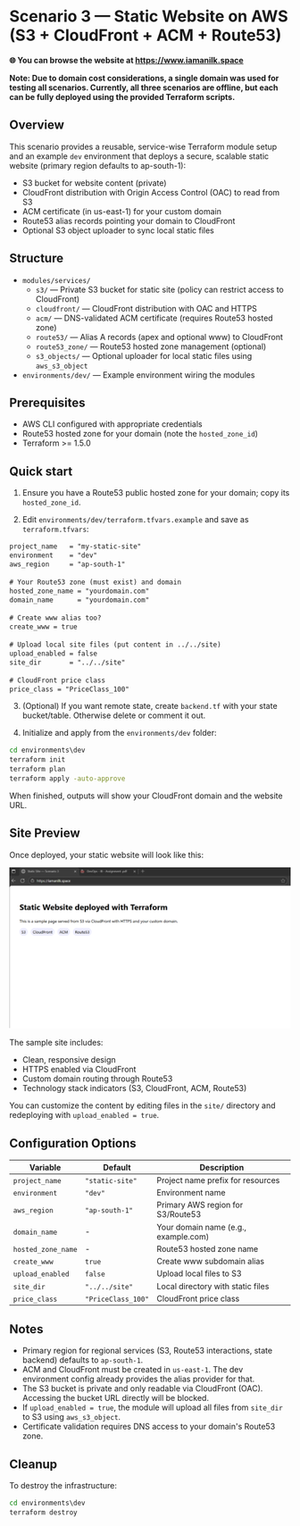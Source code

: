 # Scenario 3 — Static Website on AWS (S3 + CloudFront + ACM + Route53)

**🌐 You can browse the website at https://www.iamanilk.space**

**Note: Due to domain cost considerations, a single domain was used for testing all scenarios. Currently, all three scenarios are offline, but each can be fully deployed using the provided Terraform scripts.**

## Overview
This scenario provides a reusable, service-wise Terraform module setup and an example `dev` environment that deploys a secure, scalable static website (primary region defaults to ap-south-1):

- S3 bucket for website content (private)
- CloudFront distribution with Origin Access Control (OAC) to read from S3
- ACM certificate (in us-east-1) for your custom domain
- Route53 alias records pointing your domain to CloudFront
- Optional S3 object uploader to sync local static files

## Structure

- `modules/services/`
  - `s3/` — Private S3 bucket for static site (policy can restrict access to CloudFront)
  - `cloudfront/` — CloudFront distribution with OAC and HTTPS
  - `acm/` — DNS-validated ACM certificate (requires Route53 hosted zone)
  - `route53/` — Alias A records (apex and optional www) to CloudFront
  - `route53_zone/` — Route53 hosted zone management (optional)
  - `s3_objects/` — Optional uploader for local static files using `aws_s3_object`
- `environments/dev/` — Example environment wiring the modules

## Prerequisites

- AWS CLI configured with appropriate credentials
- Route53 hosted zone for your domain (note the `hosted_zone_id`)
- Terraform >= 1.5.0

## Quick start

1) Ensure you have a Route53 public hosted zone for your domain; copy its `hosted_zone_id`.

2) Edit `environments/dev/terraform.tfvars.example` and save as `terraform.tfvars`:
```hcl
project_name   = "my-static-site"
environment    = "dev"
aws_region     = "ap-south-1"

# Your Route53 zone (must exist) and domain
hosted_zone_name = "yourdomain.com"
domain_name      = "yourdomain.com"

# Create www alias too?
create_www = true

# Upload local site files (put content in ../../site)
upload_enabled = false
site_dir       = "../../site"

# CloudFront price class
price_class = "PriceClass_100"
```

3) (Optional) If you want remote state, create `backend.tf` with your state bucket/table. Otherwise delete or comment it out.

4) Initialize and apply from the `environments/dev` folder:

```cmd
cd environments\dev
terraform init
terraform plan
terraform apply -auto-approve
```

When finished, outputs will show your CloudFront domain and the website URL.

## Site Preview

Once deployed, your static website will look like this:

![Static Website Preview](./docs/site-preview.png)

The sample site includes:
- Clean, responsive design
- HTTPS enabled via CloudFront
- Custom domain routing through Route53
- Technology stack indicators (S3, CloudFront, ACM, Route53)

You can customize the content by editing files in the `site/` directory and redeploying with `upload_enabled = true`.

## Configuration Options

| Variable | Default | Description |
|----------|---------|-------------|
| `project_name` | `"static-site"` | Project name prefix for resources |
| `environment` | `"dev"` | Environment name |
| `aws_region` | `"ap-south-1"` | Primary AWS region for S3/Route53 |
| `domain_name` | - | Your domain name (e.g., example.com) |
| `hosted_zone_name` | - | Route53 hosted zone name |
| `create_www` | `true` | Create www subdomain alias |
| `upload_enabled` | `false` | Upload local files to S3 |
| `site_dir` | `"../../site"` | Local directory with static files |
| `price_class` | `"PriceClass_100"` | CloudFront price class |

## Notes

- Primary region for regional services (S3, Route53 interactions, state backend) defaults to `ap-south-1`.
- ACM and CloudFront must be created in `us-east-1`. The dev environment config already provides the alias provider for that.
- The S3 bucket is private and only readable via CloudFront (OAC). Accessing the bucket URL directly will be blocked.
- If `upload_enabled = true`, the module will upload all files from `site_dir` to S3 using `aws_s3_object`.
- Certificate validation requires DNS access to your domain's Route53 zone.

## Cleanup

To destroy the infrastructure:
```cmd
cd environments\dev
terraform destroy
```
